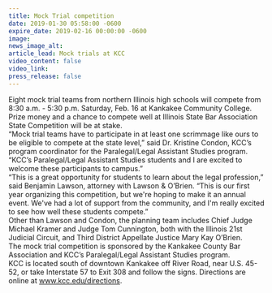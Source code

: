 ```yaml
---
title: Mock Trial competition
date: 2019-01-30 05:58:00 -0600
expire_date: 2019-02-16 00:00:00 -0600
image:
news_image_alt:
article_lead: Mock trials at KCC
video_content: false
video_link:
press_release: false
---
```


Eight mock trial teams from northern Illinois high schools will compete from 8:30 a.m. - 5:30 p.m. Saturday, Feb. 16 at Kankakee Community College.<br>Prize money and a chance to compete well at Illinois State Bar Association State Competition will be at stake.<br>“Mock trial teams have to participate in at least one scrimmage like ours to be eligible to compete at the state level,” said Dr. Kristine Condon, KCC’s program coordinator for the Paralegal/Legal Assistant Studies program. “KCC’s Paralegal/Legal Assistant Studies students and I are excited to welcome these participants to campus.”<br>“This is a great opportunity for students to learn about the legal profession,” said Benjamin Lawson, attorney with Lawson & O’Brien. “This is our first year organizing this competition, but we're hoping to make it an annual event. We've had a lot of support from the community, and I'm really excited to see how well these students compete.”<br>Other than Lawson and Condon, the planning team includes Chief Judge Michael Kramer and Judge Tom Cunnington, both with the Illinois 21st Judicial Circuit, and Third District Appellate Justice Mary Kay O’Brien.<br>The mock trial competition is sponsored by the Kankakee County Bar Association and KCC’s Paralegal/Legal Assistant Studies program.<br>KCC is located south of downtown Kankakee off River Road, near U.S. 45-52, or take Interstate 57 to Exit 308 and follow the signs. Directions are online at www.kcc.edu/directions.